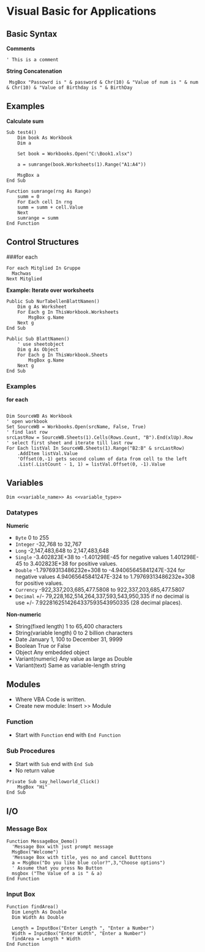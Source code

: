 # Visual Basic for Applications


## Basic Syntax

**Comments**

```vbnet
' This is a comment
```

**String Concatenation**

```vbnet
 MsgBox "Passowrd is " & password & Chr(10) & "Value of num is " & num & Chr(10) & "Value of Birthday is " & BirthDay
```

## Examples

**Calculate sum**
```vbnet
Sub test4()
    Dim book As Workbook
    Dim a

    Set book = Workbooks.Open("C:\Book1.xlsx")

    a = sumrange(book.Worksheets(1).Range("A1:A4"))

    MsgBox a
End Sub

Function sumrange(rng As Range)
    summ = 0
    For Each cell In rng
    summ = summ + cell.Value
    Next
    sumrange = summ
End Function
```



## Control Structures

###for each

```vbnet
For each Mitglied In Gruppe
  Machwas
Next Mitglied
```
**Example: Iterate over worksheets**
```vbnet
Public Sub NurTabellenBlattNamen()
    Dim g As Worksheet
    For Each g In ThisWorkbook.Worksheets
        MsgBox g.Name
    Next g
End Sub

Public Sub BlattNamen()
	' use sheetobject
    Dim g As Object
    For Each g In ThisWorkbook.Sheets
        MsgBox g.Name
    Next g
End Sub
```



### Examples
**for each**

```vbnet

Dim SourceWB As Workbook
' open workbook
Set SourceWB = Workbooks.Open(srcName, False, True)
' find last row
srcLastRow = SourceWB.Sheets(1).Cells(Rows.Count, "B").End(xlUp).Row
' select first sheet and iterate till last row
For Each listVal In SourceWB.Sheets(1).Range("B2:B" & srcLastRow)
	.AddItem listVal.Value
	'Offset(0,-1) gets second column of data from cell to the left
	.List(.ListCount - 1, 1) = listVal.Offset(0, -1).Value
```

## Variables

`Dim <<variable_name>> As <<variable_type>>`

### Datatypes

**Numeric**
- `Byte` 	0 to 255
- `Integer` 	-32,768 to 32,767
- `Long` 	-2,147,483,648 to 2,147,483,648
- `Single` 	-3.402823E+38 to -1.401298E-45 for negative values 1.401298E-45 to 3.402823E+38 for positive values.
- `Double` 	-1.79769313486232e+308 to -4.94065645841247E-324 for negative values 4.94065645841247E-324 to 1.79769313486232e+308 for positive values.
- `Currency` 	-922,337,203,685,477.5808 to 922,337,203,685,477.5807
- `Decimal` 	+/- 79,228,162,514,264,337,593,543,950,335 if no decimal is use +/- 7.9228162514264337593543950335 (28 decimal places).

**Non-numeric**
- String(fixed length) 	1 to 65,400 characters
- String(variable length) 	0 to 2 billion characters
- Date 	January 1, 100 to December 31, 9999
- Boolean 	True or False
- Object 	Any embedded object
- Variant(numeric) 	Any value as large as Double
- Variant(text) 	Same as variable-length string 

## Modules
- Where VBA Code is written.
- Create new module: Insert >> Module

### Function

- Start with `Function` end with `End Function`

### Sub Procedures
- Start with `Sub` end with `End Sub`
- No return value

```vbnet
Private Sub say_helloworld_Click()
    MsgBox "Hi"
End Sub
```

## I/O

### Message Box
```vbnet
Function MessageBox_Demo()
  'Message Box with just prompt message
  MsgBox("Welcome")
  'Message Box with title, yes no and cancel Butttons 
  a = MsgBox("Do you like blue color?",3,"Choose options")
  ' Assume that you press No Button
  msgbox ("The Value of a is " & a)
End Function
```

### Input Box


```vbnet
Function findArea()
  Dim Length As Double
  Dim Width As Double

  Length = InputBox("Enter Length ", "Enter a Number")
  Width = InputBox("Enter Width", "Enter a Number")
  findArea = Length * Width
End Function
```